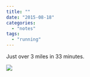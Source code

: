 ```yaml
---
title: ""
date: "2015-08-18"
categories: 
  - "notes"
tags: 
  - "running"
---
```


Just over 3 miles in 33 minutes.

[![](images/Fazeley-Junction-1024x758.jpg)](http://davidpeach.co.uk/wp-content/uploads/2021/02/Fazeley-Junction.jpg)
